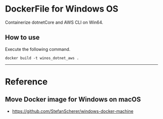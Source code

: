 # DockerFile for Windows OS

Containerize dotnetCore and AWS CLI on Win64.

## How to use
Execute the following command.

```
docker build -t winos_dotnet_aws .
```

----
# Reference
## Move Docker image for Windows on macOS
* https://github.com/StefanScherer/windows-docker-machine


